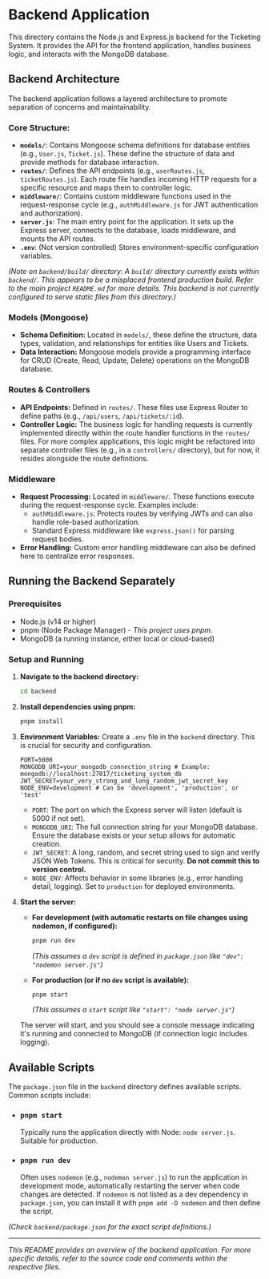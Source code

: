 # Backend Application

This directory contains the Node.js and Express.js backend for the Ticketing System. It provides the API for the frontend application, handles business logic, and interacts with the MongoDB database.

## Backend Architecture

The backend application follows a layered architecture to promote separation of concerns and maintainability.

### Core Structure:
- **`models/`**: Contains Mongoose schema definitions for database entities (e.g., `User.js`, `Ticket.js`). These define the structure of data and provide methods for database interaction.
- **`routes/`**: Defines the API endpoints (e.g., `userRoutes.js`, `ticketRoutes.js`). Each route file handles incoming HTTP requests for a specific resource and maps them to controller logic.
- **`middleware/`**: Contains custom middleware functions used in the request-response cycle (e.g., `authMiddleware.js` for JWT authentication and authorization).
- **`server.js`**: The main entry point for the application. It sets up the Express server, connects to the database, loads middleware, and mounts the API routes.
- **`.env`**: (Not version controlled) Stores environment-specific configuration variables.

*(Note on `backend/build/` directory: A `build/` directory currently exists within `backend/`. This appears to be a misplaced frontend production build. Refer to the main project `README.md` for more details. This backend is not currently configured to serve static files from this directory.)*

### Models (Mongoose)

-   **Schema Definition:** Located in `models/`, these define the structure, data types, validation, and relationships for entities like Users and Tickets.
-   **Data Interaction:** Mongoose models provide a programming interface for CRUD (Create, Read, Update, Delete) operations on the MongoDB database.

### Routes & Controllers

-   **API Endpoints:** Defined in `routes/`. These files use Express Router to define paths (e.g., `/api/users`, `/api/tickets/:id`).
-   **Controller Logic:** The business logic for handling requests is currently implemented directly within the route handler functions in the `routes/` files. For more complex applications, this logic might be refactored into separate controller files (e.g., in a `controllers/` directory), but for now, it resides alongside the route definitions.

### Middleware

-   **Request Processing:** Located in `middleware/`. These functions execute during the request-response cycle. Examples include:
    -   `authMiddleware.js`: Protects routes by verifying JWTs and can also handle role-based authorization.
    -   Standard Express middleware like `express.json()` for parsing request bodies.
-   **Error Handling:** Custom error handling middleware can also be defined here to centralize error responses.

## Running the Backend Separately

### Prerequisites

-   Node.js (v14 or higher)
-   pnpm (Node Package Manager) - *This project uses pnpm.*
-   MongoDB (a running instance, either local or cloud-based)

### Setup and Running

1.  **Navigate to the backend directory:**
    ```bash
    cd backend
    ```

2.  **Install dependencies using pnpm:**
    ```bash
    pnpm install
    ```

3.  **Environment Variables:**
    Create a `.env` file in the `backend` directory. This is crucial for security and configuration.
    ```env
    PORT=5000
    MONGODB_URI=your_mongodb_connection_string # Example: mongodb://localhost:27017/ticketing_system_db
    JWT_SECRET=your_very_strong_and_long_random_jwt_secret_key
    NODE_ENV=development # Can be 'development', 'production', or 'test'
    ```
    -   `PORT`: The port on which the Express server will listen (default is 5000 if not set).
    -   `MONGODB_URI`: The full connection string for your MongoDB database. Ensure the database exists or your setup allows for automatic creation.
    -   `JWT_SECRET`: A long, random, and secret string used to sign and verify JSON Web Tokens. This is critical for security. **Do not commit this to version control.**
    -   `NODE_ENV`: Affects behavior in some libraries (e.g., error handling detail, logging). Set to `production` for deployed environments.

4.  **Start the server:**

    -   **For development (with automatic restarts on file changes using nodemon, if configured):**
        ```bash
        pnpm run dev
        ```
        *(This assumes a `dev` script is defined in `package.json` like `"dev": "nodemon server.js"`)*

    -   **For production (or if no `dev` script is available):**
        ```bash
        pnpm start
        ```
        *(This assumes a `start` script like `"start": "node server.js"`)*

    The server will start, and you should see a console message indicating it's running and connected to MongoDB (if connection logic includes logging).

## Available Scripts

The `package.json` file in the `backend` directory defines available scripts. Common scripts include:

-   ### `pnpm start`
    Typically runs the application directly with Node: `node server.js`. Suitable for production.

-   ### `pnpm run dev`
    Often uses `nodemon` (e.g., `nodemon server.js`) to run the application in development mode, automatically restarting the server when code changes are detected. If `nodemon` is not listed as a dev dependency in `package.json`, you can install it with `pnpm add -D nodemon` and then define the script.

*(Check `backend/package.json` for the exact script definitions.)*

---

*This README provides an overview of the backend application. For more specific details, refer to the source code and comments within the respective files.*
